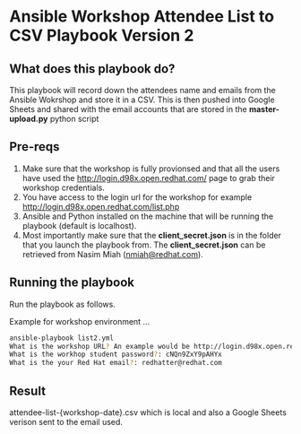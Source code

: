 # Ansible Workshop Attendee List to CSV Playbook Version 2 
## What does this playbook do? 
This playbook will record down the attendees name and emails from the Ansible Wokrshop and store it in a CSV. This is then pushed into Google Sheets and shared with the email accounts that are stored in the **master-upload.py** python script 

## Pre-reqs
1. Make sure that the workshop is fully provionsed and that all the users have used the http://login.d98x.open.redhat.com/ page to grab their workshop credentials. 
2. You have access to the login url for the workshop for example http://login.d98x.open.redhat.com/list.php
3. Ansible and Python installed on the machine that will be running the playbook (default is localhost). 
4. Most importantly make sure that the **client_secret.json** is in the folder that you launch the playbook from. The **client_secret.json** can be retrieved from Nasim Miah (nmiah@redhat.com).

## Running the playbook
Run the playbook as follows. 

Example for workshop environment ...

```bash
ansible-playbook list2.yml
What is the workshop URL? An example would be http://login.d98x.open.redhat.com/list.php: http://login.a76d.open.redhat.com/list.php
What is the workhop student password?: cNQn9ZxY9pAHYx
What is the your Red Hat email?: redhatter@redhat.com
```

## Result 
attendee-list-{workshop-date}.csv which is local and also a Google Sheets verison sent to the email used.
